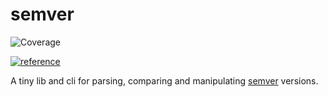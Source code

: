 # semver
![Coverage](https://img.shields.io/badge/Coverage-93.4%25-brightgreen)

[![reference](https://pkg.go.dev/badge/github.com/nothub/semver.svg)](https://pkg.go.dev/github.com/nothub/semver)

A tiny lib and cli for parsing, comparing and manipulating [semver](https://semver.org/) versions.
